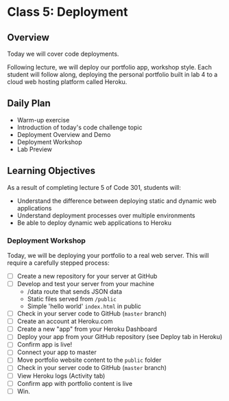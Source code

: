 # Class 5: Deployment

## Overview

Today we will cover code deployments.

Following lecture, we will deploy our portfolio app, workshop style. Each student will follow along, deploying the personal portfolio built in lab 4 to a cloud web hosting platform called Heroku.

## Daily Plan

- Warm-up exercise
- Introduction of today's code challenge topic
- Deployment Overview and Demo
- Deployment Workshop
- Lab Preview

## Learning Objectives

As a result of completing lecture 5 of Code 301, students will:

- Understand the difference between deploying static and dynamic web applications
- Understand deployment processes over multiple environments
- Be able to deploy dynamic web applications to Heroku

### Deployment Workshop

Today, we will be deploying your portfolio to a real web server. This will require a carefully stepped process:

- [ ] Create a new repository for your server at GitHub
- [ ] Develop and test your server from your machine
  - /data route that sends JSON data
  - Static files served from `/public`
  - Simple 'hello world' `index.html` in public
- [ ] Check in your server code to GitHub (`master` branch)
- [ ] Create an account at Heroku.com
- [ ] Create a new "app" from your Heroku Dashboard
- [ ] Deploy your app from your GitHub repository (see Deploy tab in Heroku)
- [ ] Confirm app is live!
- [ ] Connect your app to master
- [ ] Move portfolio website content to the `public` folder
- [ ] Check in your server code to GitHub (`master` branch)
- [ ] View Heroku logs (Activity tab)
- [ ] Confirm app with portfolio content is live
- [ ] Win.
